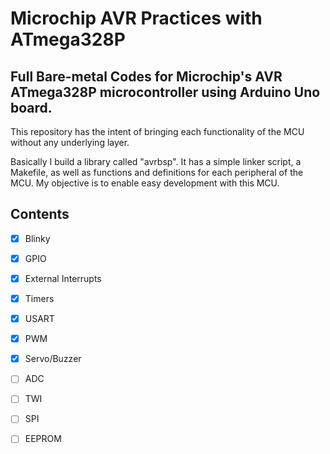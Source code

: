# Microchip AVR Practices with ATmega328P

## Full Bare-metal Codes for Microchip's AVR ATmega328P microcontroller using Arduino Uno board.

This repository has the intent of bringing each functionality of the MCU without any underlying layer. 

Basically I build a library called "avrbsp". It has a simple linker script, a Makefile, as well as functions and definitions for each peripheral of the MCU. My objective is to enable easy development with this MCU.

## Contents

- [X] Blinky
- [X] GPIO
- [X] External Interrupts
- [X] Timers
- [X] USART
- [X] PWM
- [X] Servo/Buzzer
- [ ] ADC
- [ ] TWI
- [ ] SPI
- [ ] EEPROM
      
